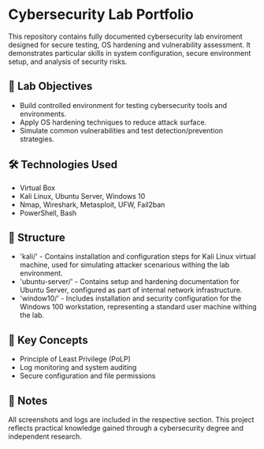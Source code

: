 # Cybersecurity Lab Portfolio
This repository contains fully documented cybersecurity lab enviroment designed for secure testing, OS hardening and vulnerability assessment. It demonstrates particular skills in system configuration, secure environment setup, and analysis of security risks.

## 🔧 Lab Objectives
- Build controlled environment for testing cybersecurity tools and environments.
- Apply OS hardening techniques to reduce attack surface.
- Simulate common vulnerabilities and test detection/prevention strategies.

## 🛠️ Technologies Used
- Virtual Box
- Kali Linux, Ubuntu Server, Windows 10
- Nmap, Wireshark, Metasploit, UFW, Fail2ban
- PowerShell, Bash

## 📁 Structure
- 'kali/' - Contains installation and configuration steps for Kali Linux virtual machine, used for simulating attacker scenarious withing the lab environment.
- 'ubuntu-server/' - Contains setup and hardening documentation for Ubuntu Server, configured as part of internal network infrastructure.
- 'window10/' - Includes installation and security configuration for the Windows 100 workstation, representing a standard user machine withing the lab.

## 📌 Key Concepts
- Principle of Least Privilege (PoLP)
- Log monitoring and system auditing
- Secure configuration and file permissions

## 📝 Notes
All screenshots and logs are included in the respective section. This project reflects practical knowledge gained through a cybersecurity degree and independent research.
